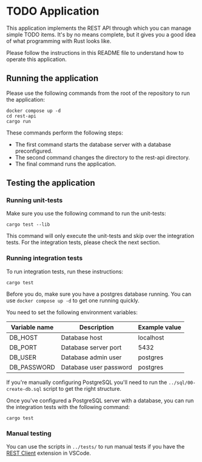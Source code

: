 # TODO Application

This application implements the REST API through which you can manage simple TODO items.
It's by no means complete, but it gives you a good idea of what programming with Rust looks like.

Please follow the instructions in this README file to understand how to operate this application.

## Running the application

Please use the following commands from the root of the repository to run the application:

```shell
docker compose up -d
cd rest-api
cargo run
```

These commands perform the following steps:

* The first command starts the database server with a database preconfigured.
* The second command changes the directory to the rest-api directory.
* The final command runs the application.

## Testing the application

### Running unit-tests

Make sure you use the following command to run the unit-tests:

```shell
cargo test --lib
```

This command will only execute the unit-tests and skip over the integration tests.
For the integration tests, please check the next section.

### Running integration tests

To run integration tests, run these instructions:

```shell
cargo test
```

Before you do, make sure you have a postgres database running.
You can use `docker compose up -d` to get one running quickly.

You need to set the following environment variables:

| Variable name | Description            | Example value |
| ------------- | ---------------------- | ------------- |
| DB_HOST       | Database host          | localhost     |
| DB_PORT       | Database server port   | 5432          |
| DB_USER       | Database admin user    | postgres      |
| DB_PASSWORD   | Database user password | postgres      |

If you're manually configuring PostgreSQL you'll need to run
the `../sql/00-create-db.sql` script to get the right structure.

Once you've configured a PostgreSQL server with a database, you can run the 
integration tests with the following command:

```shell
cargo test
```

### Manual testing

You can use the scripts in `../tests/` to run manual tests if you have the 
[REST Client](https://marketplace.visualstudio.com/items?itemName=humao.rest-client) extension in VSCode.
